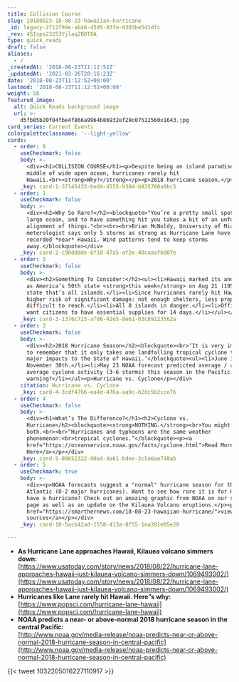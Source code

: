 ```yaml
---
title: Collision Course
slug: 20180823-18-08-23-hawaiian-hurricane
_id: legacy-2f12f94e-ab46-4595-83fe-0303be541dfc
_rev: 45Isps23253Yjlaq2B0T8A
type: quick_reads
draft: false
aliases:
  - /
_createdAt: '2018-08-23T11:12:52Z'
_updatedAt: '2021-03-26T20:16:23Z'
date: '2018-08-23T11:12:52+00:00'
lastmod: '2018-08-23T11:12:52+00:00'
weight: 50
featured_image:
  alt: Quick Reads background image
  url: >-
    d5fb05b20f04fbe4f866a9964b86932ef29c07512560x1643.jpg
card_series: Current Events
colorpaletteclassname: '--light-yellow'
cards:
  - order: 0
    useCheckmark: false
    body: >-
      <div><h1>COLLISION COURSE</h1><p>Despite being an island paradise in the
      middle of wide open ocean, hurricanes rarely hit
      Hawaii.<br><strong>Why?</strong></p><p>2018 hurricane season.</p></div>
    _key: card-1-37145433-bed4-4555-b304-b835706a9bc5
  - order: 1
    useCheckmark: false
    body: >-
      <div><h2>Why So Rare?</h2><blockquote>"You’re a pretty small spot in a
      large ocean, and to have something hit you takes a bit of an unfortunate
      alignment of things."<br><br><br>Brian McNoldy, University of Miami
      meterologist says only 5 storms as strong as Hurricane Lane have EVER been
      recorded *near* Hawaii. Wind patterns tend to keep storms
      away.</blockquote></div>
    _key: card-2-c90dddde-6f10-47a5-af2e-40caaaf6d07e
  - order: 2
    useCheckmark: false
    body: >-
      <div><h2>Something To Consider:</h2><ul><li>Hawaii marked its anniversary
      as America’s 50th state <strong>this week</strong> on Aug 21 (1959) – only
      state that’s all islands.</li><li>Since hurricanes rarely hit Hawaii,
      higher risk of significant damage: not enough shelters, less prepared,
      difficult to reach.</li><li>All 8 islands in danger.</li><li>Officials
      want citizens to have essential supplies for 14 days.</li></ul></div>
    _key: card-3-1376c723-af86-42e5-8e61-03c89123562a
  - order: 3
    useCheckmark: false
    body: >-
      <div><h2>2018 Hurricane Season</h2><blockquote><br>‘It is very important
      to remember that it only takes one landfalling tropical cyclone to bring
      major impacts to the State of Hawaii.’</blockquote><ul><li>June 1 –
      November 30th.</li><li>May 23 NOAA forecast predicted average / above
      average cyclone activity (3-6 storms) this season in the Pacific. One
      warning?</li></ul><p>Hurricane vs. Cyclone</p></div>
    citation: Hurricane vs. Cyclone
    _key: card-4-3cdf4766-ea4d-476a-aa9c-b2dc5b2cce76
  - order: 4
    useCheckmark: false
    body: >-
      <div><h1>What’s The Difference?</h1><h2>Cyclone vs.
      Hurricane</h2><blockquote><strong>NOTHING.</strong><br>You might hear
      both.<br><br>“Hurricanes and typhoons are the same weather
      phenomenon:<br>tropical cyclones.”</blockquote><p><a
      href="https://oceanservice.noaa.gov/facts/cyclone.html">Read More: Click
      Here</a></p></div>
    _key: card-5-08652322-90a4-4a61-bdee-3c5a6ae798ab
  - order: 5
    useCheckmark: true
    body: >-
      <div><p>NOAA forecasts suggest a "normal" hurricane season for the
      Atlantic (0-2 major hurricanes). Want to see how rare it is for Hawaii to
      have a hurricane? Check out an amazing graphic from NOAA on our source
      page as well as an update on the Kilauea Volcano eruptions.</p><p><a
      href="https://smarthernews.com/18-08-23-hawaiian-hurricane/">view
      sources</a></p></div>
    _key: card-10-5acb42ad-1558-413a-8f55-1ea391e05e20

---
```

* **As Hurricane Lane approaches Hawaii, Kilauea volcano simmers down:**  
[https://www.usatoday.com/story/news/2018/08/22/hurricane-lane-approaches-hawaii-just-kilauea-volcano-simmers-down/1069493002/](https://www.usatoday.com/story/news/2018/08/22/hurricane-lane-approaches-hawaii-just-kilauea-volcano-simmers-down/1069493002/)
* **Hurricanes like Lane rarely hit Hawaii. Here”s why:**  
[https://www.popsci.com/hurricane-lane-hawaii](https://www.popsci.com/hurricane-lane-hawaii)
* **NOAA predicts a near- or above-normal 2018 hurricane season in the central Pacific:**  
[http://www.noaa.gov/media-release/noaa-predicts-near-or-above-normal-2018-hurricane-season-in-central-pacific](http://www.noaa.gov/media-release/noaa-predicts-near-or-above-normal-2018-hurricane-season-in-central-pacific)

{{< tweet 1032205016227110917 >}}